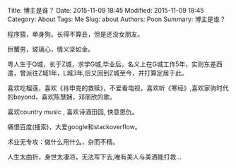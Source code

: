 Title: 博主是谁？
Date: 2015-11-09 18:45
Modified: 2015-11-09 18:45
Category: About
Tags: Me
Slug: about
Authors: Poon
Summary: 博主是谁？

程序猿，单身狗。长得不算丑，但是还没女朋友。

巨蟹男，玻璃心，情义坚如金。

粤人生于Q城，长于Z城，求学G城,毕业后，名义上在G城工作5年，实则东差西遣，曾派往Z城1年，L城3年,后又回到Z城至今，并打算定居于此。

喜欢吃榴莲，喜欢《肖申克的救赎》，不爱看电视，喜欢听《寒经》,喜欢家驹时代的beyond，喜欢陈慧娴，邓丽欣的歌。

喜欢country  music , 喜欢诗酒田园, 快意恩仇。

痛恨百度(搜索)，大爱google和stackoverflow。

术业无专攻：做什么用什么，杂而不精。

人生太曲折，身世太凄凉，无法写下去,唯有美人与美酒能打救...
